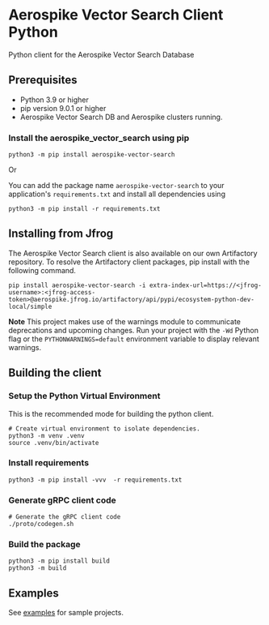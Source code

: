# Aerospike Vector Search Client Python
Python client for the Aerospike Vector Search Database

## Prerequisites
 - Python 3.9 or higher
 - pip version 9.0.1 or higher
 - Aerospike Vector Search DB and Aerospike clusters running.

### Install the aerospike_vector_search using pip
```shell
python3 -m pip install aerospike-vector-search
```
Or 

You can add the package name `aerospike-vector-search` to your application's `requirements.txt` and install all dependencies using
```shell
python3 -m pip install -r requirements.txt
```

## Installing from Jfrog
The Aerospike Vector Search client is also available on our own Artifactory repository.
To resolve the Artifactory client packages, pip install with the following command.

```shell
pip install aerospike-vector-search -i extra-index-url=https://<jfrog-username>:<jfrog-access-token>@aerospike.jfrog.io/artifactory/api/pypi/ecosystem-python-dev-local/simple 
```

**Note**
This project makes use of the warnings module to communicate deprecations and upcoming changes.
Run your project with the `-Wd` Python flag or the `PYTHONWARNINGS=default` environment variable to display relevant warnings.

## Building the client
### Setup the Python Virtual Environment
This is the recommended mode for building the python client.

```shell
# Create virtual environment to isolate dependencies.
python3 -m venv .venv
source .venv/bin/activate
```

### Install requirements
```shell
python3 -m pip install -vvv  -r requirements.txt
```

### Generate gRPC client code
```shell
# Generate the gRPC client code
./proto/codegen.sh
```

### Build the package
```shell
python3 -m pip install build
python3 -m build
```

## Examples

See [examples](https://github.com/aerospike/aerospike-vector) for sample projects.

